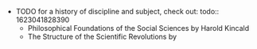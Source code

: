 - TODO for a history of discipline and subject, check out:
  todo:: 1623041828390
	- Philosophical Foundations of the Social Sciences by Harold Kincald
	- The Structure of the Scientific Revolutions by